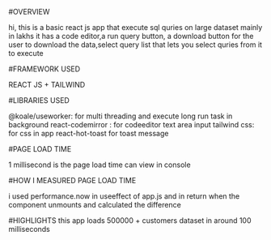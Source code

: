 #OVERVIEW

hi, this is a basic react js app  that execute sql quries on large dataset mainly in lakhs it has a code editor,a run query button, a download button for the user to download the data,select query list that lets you select quries from it to execute


#FRAMEWORK USED

REACT JS + TAILWIND

#LIBRARIES USED 

@koale/useworker: for multi threading and execute long run task in background
react-codemirror : for codeeditor text area input
tailwind css: for css in app
react-hot-toast for toast message

#PAGE LOAD TIME 

1 millisecond is the page load time can view in console

#HOW I MEASURED PAGE LOAD TIME

i used performance.now in useeffect of app.js and in return when the component unmounts and calculated the difference


#HIGHLIGHTS
this app loads 500000 + customers dataset in around 100 milliseconds


